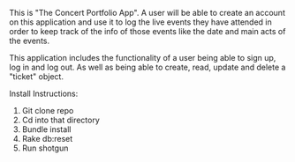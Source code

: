 This is "The Concert Portfolio App". A user will be able to create an account on this application and use it to log the live events they have attended in order to keep track of the info of those events like the date and main acts of the events. 

This application includes the functionality of a user being able to sign up, log in and log out. As well as being able to create, read, update and delete a "ticket" object.

Install Instructions:
1. Git clone repo
2. Cd into that directory
3. Bundle install
4. Rake db:reset 
5. Run shotgun 